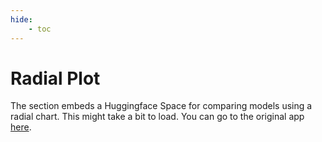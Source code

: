 ```yaml
---
hide:
    - toc
---
```

# Radial Plot

The section embeds a Huggingface Space for comparing models using a radial chart. This might take a bit to load. You can go to the original app [here](https://huggingface.co/spaces/alexandrainst/radial-plot-generator).

<script
	type="module"
	src="https://gradio.s3-us-west-2.amazonaws.com/4.39.0/gradio.js"
></script>

<gradio-app src="https://alexandrainst-radial-plot-generator.hf.space"></gradio-app>

